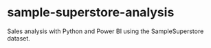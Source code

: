 # sample-superstore-analysis
Sales analysis with Python and Power BI using the SampleSuperstore dataset.
